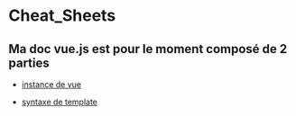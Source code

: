 # Cheat_Sheets

## Ma doc vue.js est pour le moment composé de 2 parties   

*   [instance de vue](instance_de_vue.md)

*   [syntaxe de template](syntaxe_de_template.md)
